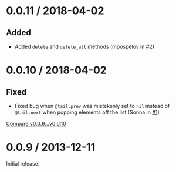 # 0.0.11 / 2018-04-02

## Added

- Added `delete` and `delete_all` methods (mpospelov in [#2](https://github.com/spectator/linked-list/pull/2))

# 0.0.10 / 2018-04-02

## Fixed

- Fixed bug when `@tail.prev` was mistekenly set to `nil` instead of `@tail.next` when popping elements off the list (Sonna in [#1](https://github.com/spectator/linked-list/pull/1))

[Compare v0.0.9...v0.0.10](https://github.com/spectator/linked-list/compare/v0.0.9...v0.0.10)

# 0.0.9 / 2013-12-11

Initial release.
